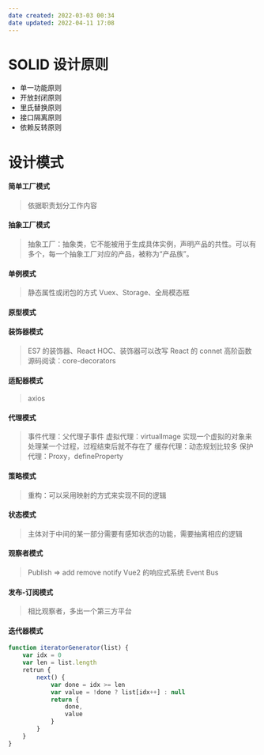 ```yaml
---
date created: 2022-03-03 00:34
date updated: 2022-04-11 17:08
---
```


# SOLID 设计原则

- 单一功能原则
- 开放封闭原则
- 里氏替换原则
- 接口隔离原则
- 依赖反转原则

# 设计模式

#### 简单工厂模式

> 依据职责划分工作内容

#### 抽象工厂模式
> 抽象工厂：抽象类，它不能被用于生成具体实例，声明产品的共性。可以有多个，每一个抽象工厂对应的产品，被称为“产品族”。

#### 单例模式

> 静态属性或闭包的方式
> Vuex、Storage、全局模态框

#### 原型模式

#### 装饰器模式

> ES7 的装饰器、React HOC、装饰器可以改写 React 的 connet 高阶函数
> 源码阅读：core-decorators

#### 适配器模式

> axios

#### 代理模式

> 事件代理：父代理子事件
> 虚拟代理：virtualImage 实现一个虚拟的对象来处理某一个过程，过程结束后就不存在了
> 缓存代理：动态规划比较多
> 保护代理：Proxy，defineProperty

#### 策略模式

> 重构：可以采用映射的方式来实现不同的逻辑

#### 状态模式

> 主体对于中间的某一部分需要有感知状态的功能，需要抽离相应的逻辑

#### 观察者模式

> Publish => add remove notify
> Vue2 的响应式系统
> Event Bus

#### 发布-订阅模式

> 相比观察者，多出一个第三方平台

#### 迭代器模式

```javascript
function iteratorGenerator(list) {
	var idx = 0
	var len = list.length
	retrun {
		next() {
			var done = idx >= len
			var value = !done ? list[idx++] : null
			return {
				done,
				value
			}
		}
	}
}
```
